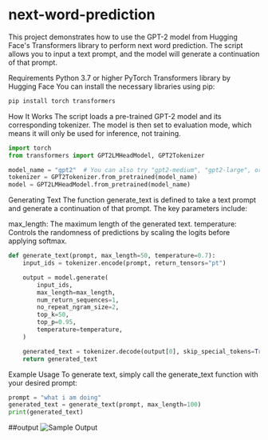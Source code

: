 # next-word-prediction
This project demonstrates how to use the GPT-2 model from Hugging Face's Transformers library to perform next word prediction. The script allows you to input a text prompt, and the model will generate a continuation of that prompt.

Requirements
Python 3.7 or higher
PyTorch
Transformers library by Hugging Face
You can install the necessary libraries using pip:
```python
pip install torch transformers
```
How It Works
The script loads a pre-trained GPT-2 model and its corresponding tokenizer. The model is then set to evaluation mode, which means it will only be used for inference, not training.
```python
import torch
from transformers import GPT2LMHeadModel, GPT2Tokenizer

model_name = "gpt2"  # You can also try "gpt2-medium", "gpt2-large", or "gpt2-xl" for larger models
tokenizer = GPT2Tokenizer.from_pretrained(model_name)
model = GPT2LMHeadModel.from_pretrained(model_name)
```
Generating Text
The function generate_text is defined to take a text prompt and generate a continuation of that prompt. The key parameters include:

max_length: The maximum length of the generated text.
temperature: Controls the randomness of predictions by scaling the logits before applying softmax.
```python
def generate_text(prompt, max_length=50, temperature=0.7):
    input_ids = tokenizer.encode(prompt, return_tensors="pt")

    output = model.generate(
        input_ids,
        max_length=max_length,
        num_return_sequences=1,
        no_repeat_ngram_size=2,
        top_k=50,
        top_p=0.95,
        temperature=temperature,
    )

    generated_text = tokenizer.decode(output[0], skip_special_tokens=True)
    return generated_text
```
Example Usage
To generate text, simply call the generate_text function with your desired prompt:
```python
prompt = "what i am doing"
generated_text = generate_text(prompt, max_length=100)
print(generated_text)
```
##output
![Sample Output](./images/sample_output.png)
